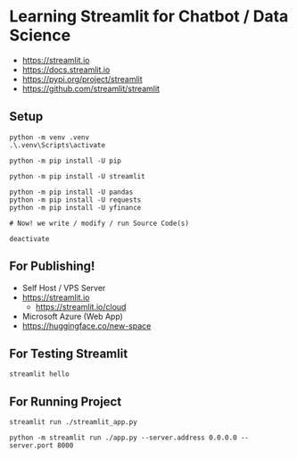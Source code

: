 # Learning Streamlit for Chatbot / Data Science

- https://streamlit.io
- https://docs.streamlit.io
- https://pypi.org/project/streamlit
- https://github.com/streamlit/streamlit

## Setup

```shell
python -m venv .venv
.\.venv\Scripts\activate

python -m pip install -U pip

python -m pip install -U streamlit

python -m pip install -U pandas
python -m pip install -U requests
python -m pip install -U yfinance

# Now! we write / modify / run Source Code(s)

deactivate
```

## For Publishing!

- Self Host / VPS Server
- https://streamlit.io
    - https://streamlit.io/cloud
- Microsoft Azure (Web App)
- https://huggingface.co/new-space

## For Testing Streamlit

```shell
streamlit hello
```

## For Running Project

```shell
streamlit run ./streamlit_app.py
```

```shell
python -m streamlit run ./app.py --server.address 0.0.0.0 --server.port 8000

```
